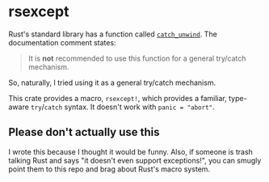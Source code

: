 # rsexcept

Rust's standard library has a function called [`catch_unwind`](https://doc.rust-lang.org/std/panic/fn.catch_unwind.html). The documentation comment states:

> It is **not** recommended to use this function for a general try/catch mechanism. 

So, naturally, I tried using it as a general try/catch mechanism. 

This crate provides a macro, `rsexcept!`, which provides a familiar, type-aware `try`/`catch` syntax. It doesn't work with `panic = "abort"`.

## Please don't actually use this

I wrote this because I thought it would be funny. Also, if someone is trash talking Rust and says "it doesn't even support exceptions!", you can smugly point them to this repo and brag about Rust's macro system.